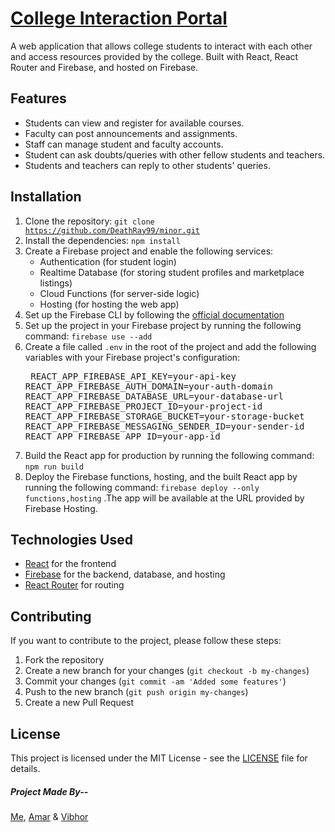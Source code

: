 # [College Interaction Portal](https://college-portal-14f75.web.app)

A web application that allows college students to interact with each other and access resources provided by the college. Built with React, React Router and Firebase, and hosted on Firebase.

## Features
- Students can view and register for available courses.
- Faculty can post announcements and assignments.
- Staff can manage student and faculty accounts.
- Student can ask doubts/queries with other fellow students and teachers.
- Students and teachers can reply to other students' queries.

## Installation

1. Clone the repository: <code>git clone https://github.com/DeathRay99/minor.git</code>
2. Install the dependencies: <code>npm install</code>
3. Create a Firebase project and enable the following services:
   - Authentication (for student login)
   - Realtime Database (for storing student profiles and marketplace listings)
   - Cloud Functions (for server-side logic)
   - Hosting (for hosting the web app)
4. Set up the Firebase CLI by following the [official documentation](https://firebase.google.com/docs/cli)
5. Set up the project in your Firebase project by running the following command:  <code>firebase use --add</code>
6. Create a file called `.env` in the root of the project and add the following variables with your Firebase project's configuration:<pre>
REACT_APP_FIREBASE_API_KEY=your-api-key
REACT_APP_FIREBASE_AUTH_DOMAIN=your-auth-domain
REACT_APP_FIREBASE_DATABASE_URL=your-database-url
REACT_APP_FIREBASE_PROJECT_ID=your-project-id
REACT_APP_FIREBASE_STORAGE_BUCKET=your-storage-bucket
REACT_APP_FIREBASE_MESSAGING_SENDER_ID=your-sender-id
REACT_APP_FIREBASE_APP_ID=your-app-id</pre>
7. Build the React app for production by running the following command: <code>npm run build</code>
8. Deploy the Firebase functions, hosting, and the built React app by running the following command: <code>firebase deploy --only functions,hosting</code>
.The app will be available at the URL provided by Firebase Hosting.

## Technologies Used

- [React](https://reactjs.org/) for the frontend
- [Firebase](https://firebase.google.com/) for the backend, database, and hosting
- [React Router](https://reactrouter.com/) for routing

## Contributing

If you want to contribute to the project, please follow these steps:

1. Fork the repository
2. Create a new branch for your changes (`git checkout -b my-changes`)
3. Commit your changes (`git commit -am 'Added some features'`)
4. Push to the new branch (`git push origin my-changes`)
5. Create a new Pull Request

## License

This project is licensed under the MIT License - see the [LICENSE](LICENSE.md) file for details.


##### Project Made By--
[Me](https://github.com/DeathRay99), [Amar](https://github.com/amarr002) & [Vibhor](https://github.com/vibhor172)
